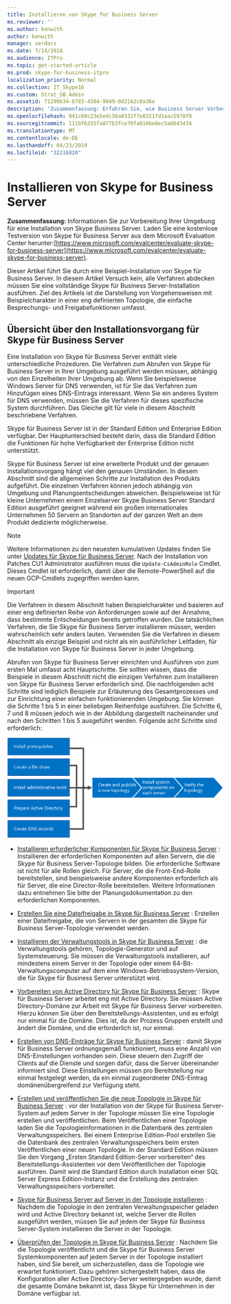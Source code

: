 ```yaml
---
title: Installieren von Skype for Business Server
ms.reviewer: ''
ms.author: kenwith
author: kenwith
manager: serdars
ms.date: 7/14/2018
ms.audience: ITPro
ms.topic: get-started-article
ms.prod: skype-for-business-itpro
localization_priority: Normal
ms.collection: IT_Skype16
ms.custom: Strat_SB_Admin
ms.assetid: 71299b34-8783-4384-9949-0d3162c8a36e
description: 'Zusammenfassung: Erfahren Sie, wie Business Server Vorbereitung Ihrer Umgebung für eine Installation von Skype. Laden Sie eine kostenlose Testversion von Skype für Business Server aus dem Microsoft Evaluation Center herunter: https://www.microsoft.com/evalcenter/evaluate-skype-for-business-server.'
ms.openlocfilehash: 041c60c23e5edc56a0332f7e0321fd1aac5970f8
ms.sourcegitcommit: 111bf6255fa877b3fce70fa8166e8ec5a6643434
ms.translationtype: MT
ms.contentlocale: de-DE
ms.lasthandoff: 04/23/2019
ms.locfileid: "32216820"
---
```

# <a name="install-skype-for-business-server"></a>Installieren von Skype for Business Server
 
**Zusammenfassung:** Informationen Sie zur Vorbereitung Ihrer Umgebung für eine Installation von Skype Business Server. Laden Sie eine kostenlose Testversion von Skype für Business Server aus dem Microsoft Evaluation Center herunter:[https://www.microsoft.com/evalcenter/evaluate-skype-for-business-server](https://www.microsoft.com/evalcenter/evaluate-skype-for-business-server).
  
Dieser Artikel führt Sie durch eine Beispiel-Installation von Skype für Business Server. In diesem Artikel Versuch kein, alle Verfahren abdecken müssen Sie eine vollständige Skype für Business Server-Installation ausführen. Ziel des Artikels ist die Darstellung von Vorgehensweisen mit Beispielcharakter in einer eng definierten Topologie, die einfache Besprechungs- und Freigabefunktionen umfasst.
  
## <a name="overview-of-the-install-process-for-skype-for-business-server"></a>Übersicht über den Installationsvorgang für Skype für Business Server

Eine Installation von Skype für Business Server enthält viele unterschiedliche Prozeduren. Die Verfahren zum Abrufen von Skype für Business Server in Ihrer Umgebung ausgeführt werden müssen, abhängig von den Einzelheiten Ihrer Umgebung ab. Wenn Sie beispielsweise Windows Server für DNS verwenden, ist für Sie das Verfahren zum Hinzufügen eines DNS-Eintrags interessant. Wenn Sie ein anderes System für DNS verwenden, müssen Sie die Verfahren für dieses spezifische System durchführen. Das Gleiche gilt für viele in diesem Abschnitt beschriebene Verfahren.
  
Skype für Business Server ist in der Standard Edition und Enterprise Edition verfügbar. Der Hauptunterschied besteht darin, dass die Standard Edition die Funktionen für hohe Verfügbarkeit der Enterprise Edition nicht unterstützt. 
  
Skype für Business Server ist eine erweiterte Produkt und der genauen Installationsvorgang hängt viel den genauen Umständen. In diesem Abschnitt sind die allgemeinen Schritte zur Installation des Produkts aufgeführt. Die einzelnen Verfahren können jedoch abhängig von Umgebung und Planungsentscheidungen abweichen. Beispielsweise ist für kleine Unternehmen einem Einzelserver Skype Business Server Standard Edition ausgeführt geeignet während ein großen internationales Unternehmen 50 Servern an Standorten auf der ganzen Welt an dem Produkt dedizierte möglicherweise.
  
> [!NOTE]
> Weitere Informationen zu den neuesten kumulativen Updates finden Sie unter [Updates für Skype für Business Server](https://support.microsoft.com/en-us/kb/3061064). Nach der Installation von Patches CU1 Administrator ausführen muss die `Update-CsAdminRole` Cmdlet. Dieses Cmdlet ist erforderlich, damit über die Remote-PowerShell auf die neuen GCP-Cmdlets zugegriffen werden kann.
  
> [!IMPORTANT]
> Die Verfahren in diesem Abschnitt haben Beispielcharakter und basieren auf einer eng definierten Reihe von Anforderungen sowie auf der Annahme, dass bestimmte Entscheidungen bereits getroffen wurden. Die tatsächlichen Verfahren, die Sie Skype für Business Server installieren müssen, werden wahrscheinlich sehr anders lauten. Verwenden Sie die Verfahren in diesem Abschnitt als einzige Beispiel und nicht als ein ausführlicher Leitfaden, für die Installation von Skype für Business Server in jeder Umgebung. 
  
Abrufen von Skype für Business Server einrichten und Ausführen von zum ersten Mal umfasst acht Hauptschritte. Sie sollten wissen, dass die Beispiele in diesem Abschnitt nicht die einzigen Verfahren zum Installieren von Skype für Business Server erforderlich sind. Die nachfolgenden acht Schritte sind lediglich Beispiele zur Erläuterung des Gesamtprozesses und zur Einrichtung einer einfachen funktionierenden Umgebung. Sie können die Schritte 1 bis 5 in einer beliebigen Reihenfolge ausführen. Die Schritte 6, 7 und 8 müssen jedoch wie in der Abbildung dargestellt nacheinander und nach den Schritten 1 bis 5 ausgeführt werden. Folgende acht Schritte sind erforderlich:
  
![Übersicht über den Installationsprozess](../../media/b1a59b39-a7f0-4781-ac4d-2dfef7ca3700.png)
  
- [Installieren erforderlicher Komponenten für Skype für Business Server](install-prerequisites.md) : Installieren der erforderlichen Komponenten auf allen Servern, die die Skype für Business Server-Topologie bilden. Die erforderliche Software ist nicht für alle Rollen gleich. Für Server, die die Front-End-Rolle bereitstellen, sind beispielsweise andere Komponenten erforderlich als für Server, die eine Director-Rolle bereitstellen. Weitere Informationen dazu entnehmen Sie bitte der Planungsdokumentation zu den erforderlichen Komponenten.
    
- [Erstellen Sie eine Dateifreigabe in Skype für Business Server](create-a-file-share.md) : Erstellen einer Dateifreigabe, die von Servern in der gesamten die Skype für Business Server-Topologie verwendet werden.
    
- [Installieren der Verwaltungstools in Skype für Business Server](install-administrative-tools.md) : die Verwaltungstools gehören, Topologie-Generator und auf Systemsteuerung. Sie müssen die Verwaltungstools installieren, auf mindestens einem Server in der Topologie oder einem 64-Bit-Verwaltungscomputer auf dem eine Windows-Betriebssystem-Version, die für Skype für Business Server unterstützt wird.
    
- [Vorbereiten von Active Directory für Skype für Business Server](prepare-active-directory.md) : Skype für Business Server arbeitet eng mit Active Directory. Sie müssen Active Directory-Domäne zur Arbeit mit Skype für Business Server vorbereiten. Hierzu können Sie über den Bereitstellungs-Assistenten, und es erfolgt nur einmal für die Domäne. Dies ist, da der Prozess Gruppen erstellt und ändert die Domäne, und die erforderlich ist, nur einmal.
    
- [Erstellen von DNS-Einträge für Skype für Business Server](create-dns-records.md) : damit Skype für Business Server ordnungsgemäß funktioniert, muss eine Anzahl von DNS-Einstellungen vorhanden sein. Diese steuern den Zugriff der Clients auf die Dienste und sorgen dafür, dass die Server übereinander informiert sind. Diese Einstellungen müssen pro Bereitstellung nur einmal festgelegt werden, da ein einmal zugeordneter DNS-Eintrag domänenübergreifend zur Verfügung steht.
    
- [Erstellen und veröffentlichen Sie die neue Topologie in Skype für Business Server](create-and-publish-new-topology.md) : vor der Installation von der Skype für Business Server-System auf jedem Server in der Topologie müssen Sie eine Topologie erstellen und veröffentlichen. Beim Veröffentlichen einer Topologie laden Sie die Topologieinformationen in die Datenbank des zentralen Verwaltungsspeichers. Bei einem Enterprise Edition-Pool erstellen Sie die Datenbank des zentralen Verwaltungsspeichers beim ersten Veröffentlichen einer neuen Topologie. In der Standard Edition müssen Sie den Vorgang „Ersten Standard Edition-Server vorbereiten“ des Bereitstellungs-Assistenten vor dem Veröffentlichen der Topologie ausführen. Damit wird die Standard Edition durch Installation einer SQL Server Express Edition-Instanz und die Erstellung des zentralen Verwaltungsspeichers vorbereitet.
    
- [Skype für Business Server auf Server in der Topologie installieren](install-skype-for-business-server.md) : Nachdem die Topologie in den zentralen Verwaltungsspeicher geladen wird und Active Directory bekannt ist, welche Server die Rollen ausgeführt werden, müssen Sie auf jedem der Skype für Business Server-System installieren die Server in der Topologie.
    
- [Überprüfen der Topologie in Skype für Business Server](verify-the-topology.md) : Nachdem Sie die Topologie veröffentlicht und die Skype für Business Server Systemkomponenten auf jedem Server in der Topologie installiert haben, sind Sie bereit, um sicherzustellen, dass die Topologie wie erwartet funktioniert. Dazu gehören sichergestellt haben, dass die Konfiguration aller Active Directory-Server weitergegeben wurde, damit die gesamte Domäne bekannt ist, dass Skype für Unternehmen in der Domäne verfügbar ist.
    

